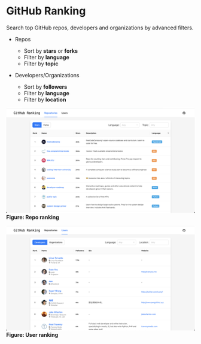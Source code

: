 # GitHub Ranking

Search top GitHub repos, developers and organizations by advanced filters.

- Repos

  - Sort by **stars** or **forks**
  - Filter by **language**
  - Filter by **topic**

- Developers/Organizations
  - Sort by **followers**
  - Filter by **language**
  - Filter by **location**

![Repo ranking](./docs/repo-ranking.png)
**Figure: Repo ranking**

![User ranking](./docs/user-ranking.png)
**Figure: User ranking**
